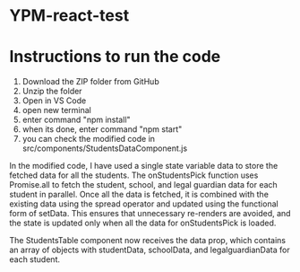 # YPM-react-test

# Instructions to run the code

1. Download the ZIP folder from GitHub
2. Unzip the folder
3. Open in VS Code
4. open new terminal
5. enter command "npm install"
6. when its done, enter command "npm start"
7. you can check the modified code in src/components/StudentsDataComponent.js

In the modified code, I have used a single state variable data to store the fetched data for all the students. The onStudentsPick function uses Promise.all to fetch the student, school, and legal guardian data for each student in parallel. Once all the data is fetched, it is combined with the existing data using the spread operator and updated using the functional form of setData. This ensures that unnecessary re-renders are avoided, and the state is updated only when all the data for onStudentsPick is loaded.

The StudentsTable component now receives the data prop, which contains an array of objects with studentData, schoolData, and legalguardianData for each student. 
